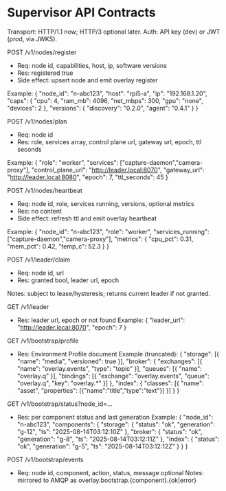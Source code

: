 # Supervisor API Contracts

Transport: HTTP/1.1 now; HTTP/3 optional later.
Auth: API key (dev) or JWT (prod, via JWKS).

POST /v1/nodes/register
- Req: node id, capabilities, host, ip, software versions
- Res: registered true
- Side effect: upsert node and emit overlay register

Example:
{
  "node_id": "n-abc123",
  "host": "rpi5-a",
  "ip": "192.168.1.20",
  "caps": { "cpu": 4, "ram_mb": 4096, "net_mbps": 300, "gpu": "none", "devices": 2 },
  "versions": { "discovery": "0.2.0", "agent": "0.4.1" }
}

POST /v1/nodes/plan
- Req: node id
- Res: role, services array, control plane url, gateway url, epoch, ttl seconds

Example:
{
  "role": "worker",
  "services": ["capture-daemon","camera-proxy"],
  "control_plane_url": "http://leader.local:8070",
  "gateway_url": "http://leader.local:8080",
  "epoch": 7,
  "ttl_seconds": 45
}

POST /v1/nodes/heartbeat
- Req: node id, role, services running, versions, optional metrics
- Res: no content
- Side effect: refresh ttl and emit overlay heartbeat

Example:
{
  "node_id": "n-abc123",
  "role": "worker",
  "services_running": ["capture-daemon","camera-proxy"],
  "metrics": { "cpu_pct": 0.31, "mem_pct": 0.42, "temp_c": 52.3 }
}

POST /v1/leader/claim
- Req: node id, url
- Res: granted bool, leader url, epoch

Notes: subject to lease/hysteresis; returns current leader if not granted.

GET  /v1/leader
- Res: leader url, epoch or not found
Example:
{ "leader_url": "http://leader.local:8070", "epoch": 7 }

GET  /v1/bootstrap/profile
- Res: Environment Profile document
Example (truncated):
{
  "storage": [{ "name": "media", "versioned": true }],
  "broker": {
    "exchanges": [{ "name": "overlay.events", "type": "topic" }],
    "queues": [{ "name": "overlay.q" }],
    "bindings": [{ "exchange": "overlay.events", "queue": "overlay.q", "key": "overlay.*" }]
  },
  "index": { "classes": [{ "name": "asset", "properties": [{"name":"title","type":"text"}] }] }
}

GET  /v1/bootstrap/status?node_id=…
- Res: per component status and last generation
Example:
{
  "node_id": "n-abc123",
  "components": {
    "storage": { "status": "ok", "generation": "g-12", "ts": "2025-08-14T03:12:10Z" },
    "broker":  { "status": "ok", "generation": "g-8",  "ts": "2025-08-14T03:12:11Z" },
    "index":   { "status": "ok", "generation": "g-5",  "ts": "2025-08-14T03:12:12Z" }
  }
}

POST /v1/bootstrap/events
- Req: node id, component, action, status, message optional
Notes: mirrored to AMQP as overlay.bootstrap.{component}.{ok|error}